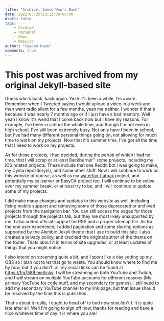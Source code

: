 ```yaml
---
title: "Archive: Guess Who's Back"
date: 2022-05-26T23:12:00-06:00
draft: false
tags:
    - Archive
    - Personal
    - News
    - Website
author: "Cayden Haun"
comments: true
---
```


# This post was archived from my original Jekyll-based site

Guess who's back, back again. Yeah it's been a while, I'm aware. Remember when I Tweeted saying I would upload a video in a week and then went radio silent for a few months, yeah me neither. I wonder if that's because it was nearly 7 months ago or if I just have a bad memory. Well yeah I know it's weird that I come back now but I have my reasons. For example, I've been in school the whole time, and though I'm not even in high school, I've still been extremely busy. Not only have I been in school, but I've had many different personal things going on, not allowing for much time to work on my projects. Now that it's summer time, I've got all the time that I need to work on my projects. 

As for those projects, I had decided, during the period of which I had no time, that I will scrap or at least Backburner™ some projects, including my iOS related projects. These include that one Reddit bot I was going to make, my Cydia repository(s), and some other stuff. Now I will continue to work on this website of course, as well as my [waterfox-flatpak](https://github.com/floridaman7588/waterfox-flatpak) project, and potentially my ca-server or EasyCA project too. I will continue to be active over my summer break, or at least try to be, and I will continue to update some of my projects. 

I did make many changes and updates to this website as well, including fixing mobile support and removing some of those deprecated or archived projects from the navigation bar. You can still access the pages for those projects through the projects tab, but they are most likely unsupported by me. I also added official support for RSS and a proper sitemap file. As for the end user experience, I added pagination and some sharing options as supported by the Alembic Jekyll theme that I use to build this site. I also created a privacy policy, and credited the original author of the theme on the footer. Thats about it in terms of site upgrades, or at least uodates of things that you might notice.

I also intend on streaming quite a bit, and I spent like a day setting up my OBS so I plan not to let that go to waste. You should know where to find me by now, but if you don't, all my social links can be found at https://fm7588.me/links. I will be streaming on both YouTube and Twitch, and I will stream on multiple YouTube accounts for different reasons (My primary YouTube for code stuff, and my secondary for games). I still need to add my secondary YouTube channel to my link page, but that issue should be resolved by the time this is published. 

That's about it really, I ought to head off to bed now shouldn't I. It is quite late after all. Well I'm going to sign off now, thanks for reading and have a nice whatever time of day it is where you are!